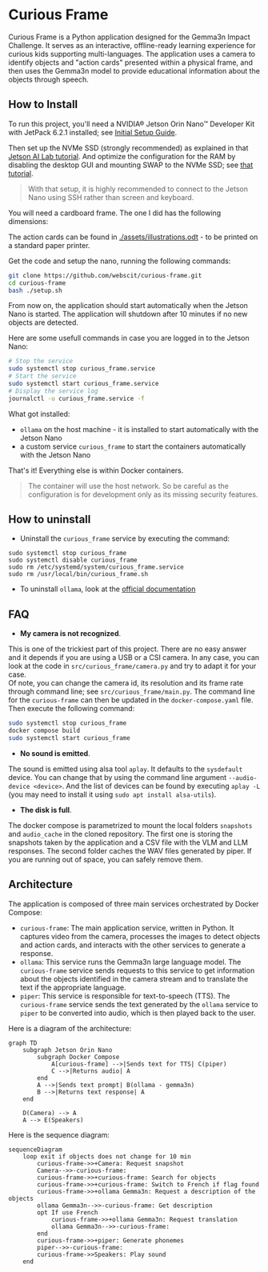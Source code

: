 # Curious Frame

Curious Frame is a Python application designed for the Gemma3n Impact Challenge. It serves as an interactive, offline-ready learning experience for curious kids supporting multi-languages. The application uses a camera to identify objects and "action cards" presented within a physical frame, and then uses the Gemma3n model to provide educational information about the objects through speech.

## How to Install

To run this project, you'll need a NVIDIA® Jetson Orin Nano™ Developer Kit with JetPack 6.2.1 installed; see [Initial Setup Guide](https://www.jetson-ai-lab.com/initial_setup_jon.html).

Then set up the NVMe SSD (strongly recommended) as explained in that [Jetson AI Lab tutorial](https://www.jetson-ai-lab.com/tips_ssd-docker.html). And optimize the configuration for the RAM by disabling the desktop GUI and mounting SWAP to the NVMe SSD; see [that tutorial](https://www.jetson-ai-lab.com/tips_ram-optimization.html).

> With that setup, it is highly recommended to connect to the Jetson Nano using SSH rather than screen and keyboard.

You will need a cardboard frame. The one I did has the following dimensions:

The action cards can be found in [./assets/illustrations.odt](./assets/illustrations.odt) - to be printed on a standard paper printer.

Get the code and setup the nano, running the following commands:

```bash
git clone https://github.com/webscit/curious-frame.git
cd curious-frame
bash ./setup.sh
```

From now on, the application should start automatically when the Jetson Nano is started. The application will shutdown after 10 minutes if no new objects are detected.

Here are some usefull commands in case you are logged in to the Jetson Nano:

```bash
# Stop the service
sudo systemctl stop curious_frame.service
# Start the service
sudo systemctl start curious_frame.service
# Display the service log
journalctl -u curious_frame.service -f
```

What got installed:
- `ollama` on the host machine - it is installed to start automatically with the Jetson Nano
- a custom service `curious_frame` to start the containers automatically with the Jetson Nano

That's it! Everything else is within Docker containers.

> The container will use the host network. So be careful as the configuration
> is for development only as its missing security features.

## How to uninstall

- Uninstall the `curious_frame` service by executing the command:

```
sudo systemctl stop curious_frame
sudo systemctl disable curious_frame
sudo rm /etc/systemd/system/curious_frame.service
sudo rm /usr/local/bin/curious_frame.sh
```

- To uninstall `ollama`, look at the [official documentation](https://github.com/ollama/ollama/blob/main/docs/linux.md#uninstall)

## FAQ

- **My camera is not recognized**.

This is one of the trickiest part of this project. There are no easy answer and it depends if you are using a USB or a CSI camera.
In any case, you can look at the code in `src/curious_frame/camera.py` and try to adapt it for your case.  
Of note, you can change the camera id, its resolution and its frame rate through command line; see `src/curious_frame/main.py`.
The command line for the `curious-frame` can then be updated in the `docker-compose.yaml` file. Then execute the following command:

```sh
sudo systemctl stop curious_frame
docker compose build
sudo systemctl start curious_frame
```

- **No sound is emitted**.

The sound is emitted using alsa tool `aplay`. It defaults to the `sysdefault` device. You can change that
by using the command line argument `--audio-device <device>`. And the list of devices can be found by executing `aplay -L` (you may need to install it using `sudo apt install alsa-utils`).

- **The disk is full**.

The docker compose is parametrized to mount the local folders `snapshots` and `audio_cache` in the cloned repository. The first
one is storing the snapshots taken by the application and a CSV file with the VLM and LLM responses. The second folder caches
the WAV files generated by piper. If you are running out of space, you can safely remove them.

## Architecture

The application is composed of three main services orchestrated by Docker Compose:

-   `curious-frame`: The main application service, written in Python. It captures video from the camera, processes the images to detect objects and action cards, and interacts with the other services to generate a response.
-   `ollama`: This service runs the Gemma3n large language model. The `curious-frame` service sends requests to this service to get information about the objects identified in the camera stream and to translate the text if the appropriate language.
-   `piper`: This service is responsible for text-to-speech (TTS). The `curious-frame` service sends the text generated by the `ollama` service to `piper` to be converted into audio, which is then played back to the user.

Here is a diagram of the architecture:

```mermaid
graph TD
    subgraph Jetson Orin Nano
        subgraph Docker Compose
            A[curious-frame] -->|Sends text for TTS| C(piper)
            C -->|Returns audio| A
        end
        A -->|Sends text prompt| B(ollama - gemma3n)
        B -->|Returns text response| A
    end

    D(Camera) --> A
    A --> E(Speakers)
```

Here is the sequence diagram:

```mermaid
sequenceDiagram
    loop exit if objects does not change for 10 min
        curious-frame->>+Camera: Request snapshot
        Camera-->>-curious-frame: 
        curious-frame->>+curious-frame: Search for objects
        curious-frame->>+curious-frame: Switch to French if flag found
        curious-frame->>+ollama Gemma3n: Request a description of the objects
        ollama Gemma3n-->>-curious-frame: Get description
        opt If use French
            curious-frame->>+ollama Gemma3n: Request translation
            ollama Gemma3n-->>-curious-frame: 
        end
        curious-frame->>+piper: Generate phonemes
        piper-->>-curious-frame: 
        curious-frame->>Speakers: Play sound
    end
```
